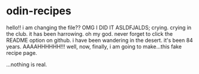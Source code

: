 # odin-recipes
hello!! i am changing the file??
OMG I DID IT ASLDFJALDS;
crying. crying in the club. 
it has been harrowing. oh my god. never forget to click the README option on github. i have been wandering in the desert. it's been 84 years. AAAAHHHHHH!!!
well, now, finally, i am going to make...this fake recipe page. 

...nothing is real. 